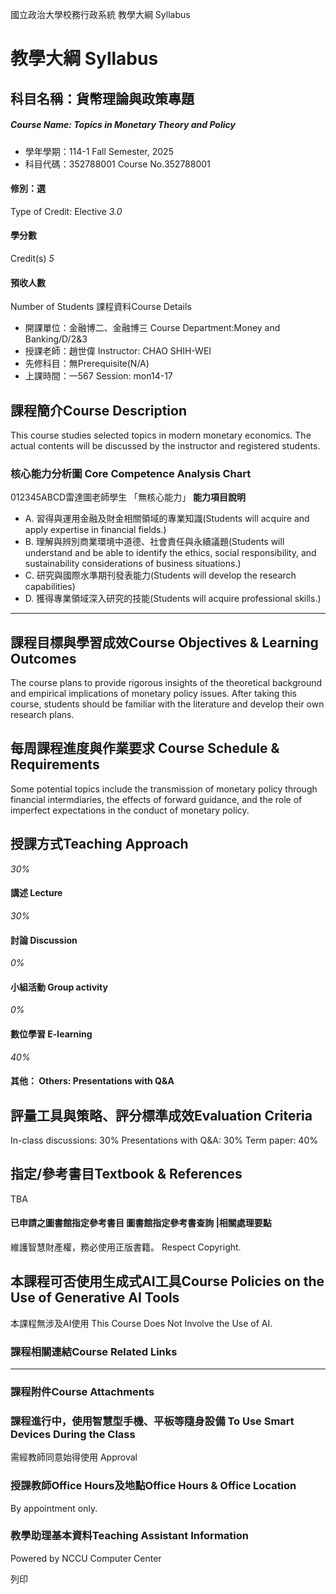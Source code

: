 國立政治大學校務行政系統 教學大綱 Syllabus
# 教學大綱 Syllabus
##  科目名稱：貨幣理論與政策專題
#####  Course Name: Topics in Monetary Theory and Policy
  * 學年學期：114-1 Fall Semester, 2025 
  * 科目代碼：352788001 Course No.352788001


#### 修別：選
Type of Credit: Elective 
_3.0_
#### 學分數
Credit(s)
_5_
#### 預收人數
Number of Students
課程資料Course Details
  * 開課單位：金融博二、金融博三 Course Department:Money and Banking/D/2&3 
  * 授課老師：趙世偉 Instructor: CHAO SHIH-WEI 
  * 先修科目：無Prerequisite(N/A)
  * 上課時間：一567 Session: mon14-17


##  課程簡介Course Description
This course studies selected topics in modern monetary economics. The actual contents will be discussed by the instructor and registered students.
###  核心能力分析圖 Core Competence Analysis Chart
012345ABCD雷達圖老師學生
「無核心能力」 
**能力項目說明**
  * A. 習得與運用金融及財金相關領域的專業知識(Students will acquire and apply expertise in financial fields.)
  * B. 理解與辨別商業環境中道德、社會責任與永續議題(Students will understand and be able to identify the ethics, social responsibility, and sustainability considerations of business situations.)
  * C. 研究與國際水準期刊發表能力(Students will develop the research capabilities)
  * D. 獲得專業領域深入研究的技能(Students will acquire professional skills.)


* * *
##  課程目標與學習成效Course Objectives & Learning Outcomes 
The course plans to provide rigorous insights of the theoretical background and empirical implications of monetary policy issues. After taking this course, students should be familiar with the literature and develop their own research plans.
##  每周課程進度與作業要求 Course Schedule & Requirements
Some potential topics include the transmission of monetary policy through financial intermdiaries, the effects of forward guidance, and the role of imperfect expectations in the conduct of monetary policy.
##  授課方式Teaching Approach
_30%_
####  講述 Lecture
_30%_
####  討論 Discussion
_0%_
####  小組活動 Group activity
_0%_
####  數位學習 E-learning
_40%_
####  其他： Others: Presentations with Q&A 
##  評量工具與策略、評分標準成效Evaluation Criteria
In-class discussions: 30%
Presentations with Q&A: 30%
Term paper: 40%
##  指定/參考書目Textbook & References
TBA
####  已申請之圖書館指定參考書目  圖書館指定參考書查詢 |相關處理要點
維護智慧財產權，務必使用正版書籍。 Respect Copyright.
##  本課程可否使用生成式AI工具Course Policies on the Use of Generative AI Tools
本課程無涉及AI使用 This Course Does Not Involve the Use of AI.
###  課程相關連結Course Related Links
* * *
###  課程附件Course Attachments
###  課程進行中，使用智慧型手機、平板等隨身設備 To Use Smart Devices During the Class
需經教師同意始得使用  Approval
###  授課教師Office Hours及地點Office Hours & Office Location
By appointment only.
###  教學助理基本資料Teaching Assistant Information
Powered by NCCU Computer Center
  
列印

